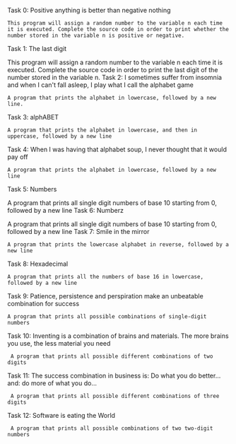 Task 0: Positive anything is better than negative nothing

    This program will assign a random number to the variable n each time it is executed. Complete the source code in order to print whether the number stored in the variable n is positive or negative.
Task 1: The last digit

   This program will assign a random number to the variable n each time it is executed. Complete the source code in order to print the last digit of the number stored in the variable n.
Task 2: I sometimes suffer from insomnia and when I can't fall asleep, I play what I call the alphabet game

    A program that prints the alphabet in lowercase, followed by a new line.
Task 3: alphABET

    A program that prints the alphabet in lowercase, and then in uppercase, followed by a new line
Task 4: When I was having that alphabet soup, I never thought that it would pay off

    A program that prints the alphabet in lowercase, followed by a new line
Task 5: Numbers

   A program that prints all single digit numbers of base 10 starting from 0, followed by a new line
Task 6: Numberz

   A program that prints all single digit numbers of base 10 starting from 0, followed by a new line
Task 7: Smile in the mirror

    A program that prints the lowercase alphabet in reverse, followed by a new line
Task 8: Hexadecimal

    A program that prints all the numbers of base 16 in lowercase, followed by a new line
Task 9: Patience, persistence and perspiration make an unbeatable combination for success

    A program that prints all possible combinations of single-digit numbers
Task 10: Inventing is a combination of brains and materials. The more brains you use, the less material you need

     A program that prints all possible different combinations of two digits
Task 11: The success combination in business is: Do what you do better... and: do more of what you do...

     A program that prints all possible different combinations of three digits
Task 12: Software is eating the World

     A program that prints all possible combinations of two two-digit numbers   

